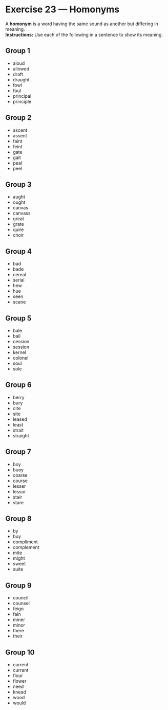 # Exercise 23 — Homonyms

A **homonym** is a word having the same sound as another but differing in meaning.  
**Instructions:** Use each of the following in a sentence to show its meaning.

## Group 1
- aloud  
- allowed  
- draft  
- draught  
- fowl  
- foul  
- principal  
- principle  

## Group 2
- ascent  
- assent  
- faint  
- feint  
- gate  
- gait  
- peal  
- peel  

## Group 3
- aught  
- ought  
- canvas  
- canvass  
- great  
- grate  
- quire  
- choir  

## Group 4
- bad  
- bade  
- cereal  
- serial  
- hew  
- hue  
- seen  
- scene  

## Group 5
- bale  
- bail  
- cession  
- session  
- kernel  
- colonel  
- soul  
- sole  

## Group 6
- berry  
- bury  
- cite  
- site  
- leased  
- least  
- strait  
- straight  

## Group 7
- boy  
- buoy  
- coarse  
- course  
- lesser  
- lessor  
- stair  
- stare  

## Group 8
- by  
- buy  
- compliment  
- complement  
- mite  
- might  
- sweet  
- suite  

## Group 9
- council  
- counsel  
- feign  
- fain  
- miner  
- minor  
- there  
- their  

## Group 10
- current  
- currant  
- flour  
- flower  
- need  
- knead  
- wood  
- would  

